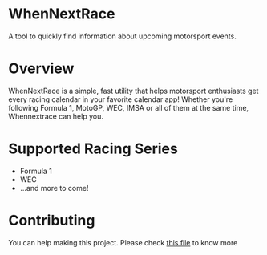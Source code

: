 # WhenNextRace

A tool to quickly find information about upcoming motorsport events.

# Overview

WhenNextRace is a simple, fast utility that helps motorsport enthusiasts get every racing calendar in your favorite calendar app! Whether you're following Formula 1, MotoGP, WEC, IMSA or all of them at the same time, Whennextrace can help you.

# Supported Racing Series

- Formula 1
- WEC
- ...and more to come!

# Contributing

You can help making this project. Please check [this file](/contribution.md) to know more
